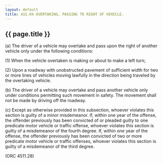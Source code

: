 ```yaml
---
layout: default 
title: 432.04 OVERTAKING, PASSING TO RIGHT OF VEHICLE.
---
```


{{ page.title }}
----------------

​(a) The driver of a vehicle may overtake and pass upon the right of
another vehicle only under the following conditions:

​(1) When the vehicle overtaken is making or about to make a left turn;

​(2) Upon a roadway with unobstructed pavement of sufficient width for
two or more lines of vehicles moving lawfully in the direction being
traveled by the overtaking vehicle.

​(b) The driver of a vehicle may overtake and pass another vehicle only
under conditions permitting such movement in safety. The movement shall
not be made by driving off the roadway.

​(c) Except as otherwise provided in this subsection, whoever violates
this section is guilty of a minor misdemeanor. If, within one year of
the offense, the offender previously has been convicted of or pleaded
guilty to one predicate motor vehicle or traffic offense, whoever
violates this section is guilty of a misdemeanor of the fourth degree.
If, within one year of the offense, the offender previously has been
convicted of two or more predicate motor vehicle or traffic offenses,
whoever violates this section is guilty of a misdemeanor of the third
degree.

(ORC 4511.28)
